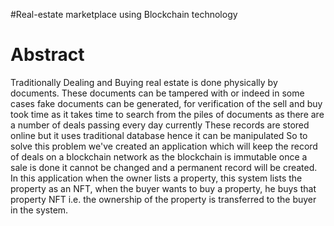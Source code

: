 #Real-estate marketplace using Blockchain technology

# Abstract 
Traditionally Dealing and Buying real estate is done physically by documents. These documents can be tampered with or indeed in some cases fake documents can be generated, for verification of the sell and buy took time as it takes time to search from the piles of documents as there are a number of deals passing every day currently These records are stored online but it uses traditional database hence it can be manipulated So to solve this problem we've created an application which will keep the record of deals on a blockchain network as the blockchain is immutable once a sale is done it cannot be changed and a permanent record will be created. In this application when the owner lists a property, this system lists the property as an NFT, when the buyer wants to buy a property, he buys that property NFT i.e. the ownership of the property is transferred to the buyer in the system.
